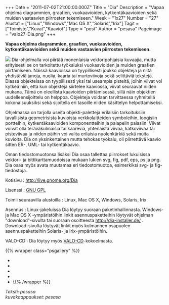 +++
Date = "2011-07-02T21:00:00.000Z"
Title = "Dia"
Description = "Vapaa ohjelma diagrammien, graafien, vuokaavioiden, kytkentäkaavioiden sekä muiden vastaavien piirrosten tekemiseen."
Week = "1x27"
Number = "27"
Alustat = ["Linux","Windows","Mac OS X","Solaris","Irix"]
Tagit = ["Toimisto","Kuvat","Kaaviot"]
Type = "post"
Author = "pesasa"
Pageimage = "valo27-Dia.png"
+++


**Vapaa ohjelma diagrammien, graafien, vuokaavioiden, kytkentäkaavioiden
sekä muiden vastaavien piirrosten tekemiseen.**

![ ](/images/valo27-Dia.png "fig:valo27-Dia.png") Dia-ohjelmalla voi piirtää
monenlaisia vektoripohjaisia kuvaajia, mutta erityisesti se on
tarkoitettu työkaluksi vuokaavioiden ja muiden graafien piirtämiseen.
Näissä kaavioissa on tyypillisesti joukko objekteja ja niitä yhdistäviä
janoja, nuolia, kaaria tai murtoviivoja sekä selittäviä tekstejä. Diassa
objekteissa on tyypillisesti yksi tai useampia pisteitä, joihin viivat
voi kytkeä niin, että kun objekteja siirtelee kaaviossa, viivat
seuraavat niiden mukana. Tämä on oleellista kaavioiden piirtämisessä,
sillä näin objektien uudelleensijoittelu on helppoa. Objekteja voidaan
tarvittaessa ryhmitellä kokonaisuuksiksi sekä sijoitella eri tasoille
niiden käsittelyn helpottamiseksi.

Ohjelmassa on tarjolla useita objekti-paletteja erilaisiin tarkoituksiin
tavallisista geometrisista kuvioista verkkolaitteiden symboleihin,
loogisiin portteihin, kytkentäkaavioiden komponentteihin ja palapelin
palasiin. Viivat voivat olla teräväkulmaisia tai kaarevia, yhtenäistä
viivaa, katkoviivaa tai pisteviivaa ja niiden päihin voi valita
erilaisia nuolenkärkiä sekä muita kuvioita. Dia on yksinkertainen mutta
tehokas työkalu, oli piirrettävä kaavio sitten ER-, UML- tai
kytkentäkaavio.

Oman tiedostomuotonsa lisäksi Dia osaa tallettaa piirrokset lukuisissa
vektori- ja bittikarttamuodoissa mukaan lukien svg, fig, pdf, eps, ps ja
png. Dia osaa myös avata muutamaa eri tiedostomuotoa, esimerkiksi svg-
ja fig-tiedostoja.

Kotisivu
:   <http://live.gnome.org/Dia>

Lisenssi
:   [GNU GPL](GNU_GPL)

Toimii seuraavilla alustoilla
:   Linux, Mac OS X, Windows, Solaris, Irix

Asennus
:   Linux-jakeluissa Dia löytyy suoraan paketinhallinnasta. Windows- ja
    Mac OS X -ympäristöihin linkit asennuspaketteihin löytyvät ohjelman
    "download"-sivulta tai suoraan osoitteesta
    <http://dia-installer.de/> . Download-sivulta löytyvät linkit myös
    kolmannen osapuolen asennuspaketteihin Solaris- ja
    Irix-ympäristöihin.

VALO-CD
:   Dia löytyy myös
    [VALO-CD](http://www.valo-cd.fi/ilmainen_dia)-kokoelmasta.

{{% wrapper class="psgallery" %}}
-   [ ](/images/Dia-1.png)
-   [ ](/images/Dia-2.png)
-   [ ](/images/Dia-3.png)
-   [ ](/images/Dia-4.png)
-   [ ](/images/Dia-5.png)
{{% /wrapper %}}

*Teksti: pesasa* <br />
*kuvakaappaukset: pesasa*

